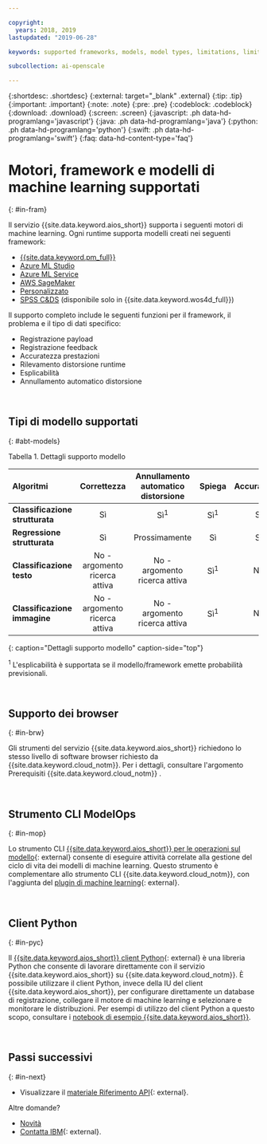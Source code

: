 ```yaml
---

copyright:
  years: 2018, 2019
lastupdated: "2019-06-28"

keywords: supported frameworks, models, model types, limitations, limits

subcollection: ai-openscale

---
```


{:shortdesc: .shortdesc}
{:external: target="_blank" .external}
{:tip: .tip}
{:important: .important}
{:note: .note}
{:pre: .pre}
{:codeblock: .codeblock}
{:download: .download}
{:screen: .screen}
{:javascript: .ph data-hd-programlang='javascript'}
{:java: .ph data-hd-programlang='java'}
{:python: .ph data-hd-programlang='python'}
{:swift: .ph data-hd-programlang='swift'}
{:faq: data-hd-content-type='faq'}

# Motori, framework e modelli di machine learning supportati
{: #in-fram}

Il servizio {{site.data.keyword.aios_short}} supporta i seguenti motori di machine learning. Ogni runtime supporta modelli creati nei seguenti framework:

- [{{site.data.keyword.pm_full}}](/docs/services/ai-openscale?topic=ai-openscale-frmwrks-wml#frmwrks-wml) 
- [Azure ML Studio](/docs/services/ai-openscale?topic=ai-openscale-frmwrks-azure#frmwrks-azure)
- [Azure ML Service](/docs/services/ai-openscale?topic=ai-openscale-frmwrks-azureservice#frmwrks-azureservice)
- [AWS SageMaker](/docs/services/ai-openscale?topic=ai-openscale-frmwrks-aws-sage#frmwrks-aws-sage)
- [Personalizzato](/docs/services/ai-openscale?topic=ai-openscale-frmwrks-custom#frmwrks-custom)
- [SPSS C&DS](/docs/services/ai-openscale?topic=ai-openscale-frmwrks-spss#frmwrks-spss) (disponibile solo in {{site.data.keyword.wos4d_full}})


Il supporto completo include le seguenti funzioni per il framework, il problema e il tipo di dati specifico:

- Registrazione payload	
- Registrazione feedback	
- Accuratezza prestazioni	
- Rilevamento distorsione runtime	
- Esplicabilità	
- Annullamento automatico distorsione

<p>&nbsp;</p>


## Tipi di modello supportati
{: #abt-models}

Tabella 1. Dettagli supporto modello

| Algoritmi | **Correttezza** | **Annullamento automatico distorsione** | **Spiega** | **Accuratezza** |
|:---|:---:|:---:|:---:|:---:|
| **Classificazione strutturata** | Sì | Sì<sup>1</sup> | Sì<sup>1</sup> | Sì |
| **Regressione strutturata**     | Sì | Prossimamente | Sì | Sì |
| **Classificazione testo**       | No - argomento ricerca attiva | No - argomento ricerca attiva | Sì<sup>1</sup> | No |
| **Classificazione immagine**      | No - argomento ricerca attiva | No - argomento ricerca attiva | Sì<sup>1</sup> | No ||
{: caption="Dettagli supporto modello" caption-side="top"}

<sup>1</sup> L'esplicabilità è supportata se il modello/framework emette probabilità previsionali.

<p>&nbsp;</p>

## Supporto dei browser
{: #in-brw}

Gli strumenti del servizio {{site.data.keyword.aios_short}} richiedono lo stesso livello di software browser richiesto da {{site.data.keyword.cloud_notm}}. Per i dettagli, consultare l'argomento Prerequisiti {{site.data.keyword.cloud_notm}} [](/docs/overview?topic=overview-prereqs-platform#browsers-platform).

<p>&nbsp;</p>

## Strumento CLI ModelOps
{: #in-mop}

Lo strumento CLI [{{site.data.keyword.aios_short}} per le operazioni sul modello](https://github.com/IBM-Watson/aiopenscale-modelops-cli){: external} consente di eseguire attività correlate alla gestione del ciclo di vita dei modelli di machine learning. Questo strumento è complementare allo strumento CLI {{site.data.keyword.cloud_notm}}, con l'aggiunta del [plugin di machine learning](https://www.ibm.com/support/knowledgecenter/DSXDOC/analyze-data/ml_dlaas_environment.html){: external}.

<p>&nbsp;</p>

## Client Python
{: #in-pyc}

Il [{{site.data.keyword.aios_short}} client Python](http://ai-openscale-python-client.mybluemix.net/){: external} è una libreria Python che consente di lavorare direttamente con il servizio {{site.data.keyword.aios_short}} su {{site.data.keyword.cloud_notm}}. È possibile utilizzare il client Python, invece della IU del client  {{site.data.keyword.aios_short}}, per configurare direttamente un database di registrazione, collegare il motore di machine learning e selezionare e monitorare le distribuzioni. Per esempi di utilizzo del client Python a questo scopo, consultare i [notebook di esempio {{site.data.keyword.aios_short}}](https://github.com/pmservice/ai-openscale-tutorials/tree/master/notebooks).

<p>&nbsp;</p>

## Passi successivi
{: #in-next}

- Visualizzare il [materiale Riferimento API](https://{DomainName}/apidocs/ai-openscale){: external}.

Altre domande? 

- [Novità](/docs/services/ai-openscale?topic=ai-openscale-rn-relnotes)
- [Contatta IBM](https://www.ibm.com/account/reg/us-en/signup?formid=MAIL-watson){: external}.
